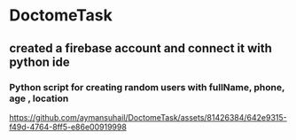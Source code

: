 # DoctomeTask

## created a firebase account and connect it with python ide 

### Python script for creating random users with fullName, phone, age , location


https://github.com/aymansuhail/DoctomeTask/assets/81426384/642e9315-f49d-4764-8ff5-e86e00919998

